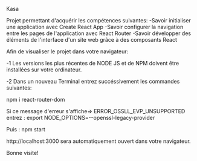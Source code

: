Kasa

Projet permettant d'acquérir les compétences suivantes:
-Savoir initialiser une application avec Create React App
-Savoir configurer la navigation entre les pages de l'application avec React Router
-Savoir développer des éléments de l'interface d'un site web grâce à des composants React

Afin de visualiser le projet dans votre navigateur:

-1 Les versions les plus récentes de NODE JS et de NPM doivent être installées sur votre ordinateur.

-2 Dans un nouveau Terminal entrez succéssivement les commandes suivantes:

npm i react-router-dom

Si ce message d'erreur s'affiche=> ERROR_OSSLL_EVP_UNSUPPORTED 
entrez :
export NODE_OPTIONS=--openssl-legacy-provider

Puis : npm start

http://localhost:3000 sera automatiquement ouvert dans votre navigateur.

Bonne visite!


